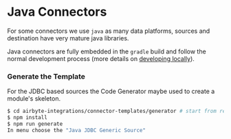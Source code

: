 # Java Connectors

For some connectors we use `java` as many data platforms, sources and destination have very mature java libraries.

Java connectors are fully embedded in the `gradle` build and follow the normal development process \(more details on [developing locally](../developing-locally.md)\).


### Generate the Template
For the JDBC based sources the Code Generator maybe used to create a module's skeleton. 

```bash
$ cd airbyte-integrations/connector-templates/generator # start from repo root
$ npm install
$ npm run generate
In menu choose the "Java JDBC Generic Source"
```